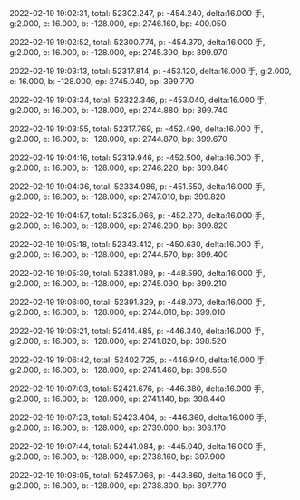 2022-02-19 19:02:31, total: 52302.247, p: -454.240, delta:16.000 手, g:2.000, e: 16.000, b: -128.000, ep: 2746.160, bp: 400.050

2022-02-19 19:02:52, total: 52300.774, p: -454.370, delta:16.000 手, g:2.000, e: 16.000, b: -128.000, ep: 2745.390, bp: 399.970

2022-02-19 19:03:13, total: 52317.814, p: -453.120, delta:16.000 手, g:2.000, e: 16.000, b: -128.000, ep: 2745.040, bp: 399.770

2022-02-19 19:03:34, total: 52322.346, p: -453.040, delta:16.000 手, g:2.000, e: 16.000, b: -128.000, ep: 2744.880, bp: 399.740

2022-02-19 19:03:55, total: 52317.769, p: -452.490, delta:16.000 手, g:2.000, e: 16.000, b: -128.000, ep: 2744.870, bp: 399.670

2022-02-19 19:04:16, total: 52319.946, p: -452.500, delta:16.000 手, g:2.000, e: 16.000, b: -128.000, ep: 2746.220, bp: 399.840

2022-02-19 19:04:36, total: 52334.986, p: -451.550, delta:16.000 手, g:2.000, e: 16.000, b: -128.000, ep: 2747.010, bp: 399.820

2022-02-19 19:04:57, total: 52325.066, p: -452.270, delta:16.000 手, g:2.000, e: 16.000, b: -128.000, ep: 2746.290, bp: 399.820

2022-02-19 19:05:18, total: 52343.412, p: -450.630, delta:16.000 手, g:2.000, e: 16.000, b: -128.000, ep: 2744.570, bp: 399.400

2022-02-19 19:05:39, total: 52381.089, p: -448.590, delta:16.000 手, g:2.000, e: 16.000, b: -128.000, ep: 2745.090, bp: 399.210

2022-02-19 19:06:00, total: 52391.329, p: -448.070, delta:16.000 手, g:2.000, e: 16.000, b: -128.000, ep: 2744.010, bp: 399.010

2022-02-19 19:06:21, total: 52414.485, p: -446.340, delta:16.000 手, g:2.000, e: 16.000, b: -128.000, ep: 2741.820, bp: 398.520

2022-02-19 19:06:42, total: 52402.725, p: -446.940, delta:16.000 手, g:2.000, e: 16.000, b: -128.000, ep: 2741.460, bp: 398.550

2022-02-19 19:07:03, total: 52421.676, p: -446.380, delta:16.000 手, g:2.000, e: 16.000, b: -128.000, ep: 2741.140, bp: 398.440

2022-02-19 19:07:23, total: 52423.404, p: -446.360, delta:16.000 手, g:2.000, e: 16.000, b: -128.000, ep: 2739.000, bp: 398.170

2022-02-19 19:07:44, total: 52441.084, p: -445.040, delta:16.000 手, g:2.000, e: 16.000, b: -128.000, ep: 2738.160, bp: 397.900

2022-02-19 19:08:05, total: 52457.066, p: -443.860, delta:16.000 手, g:2.000, e: 16.000, b: -128.000, ep: 2738.300, bp: 397.770